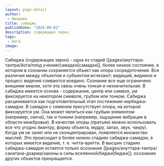 ```yaml
---
layout: page-detail
author:
 - Яшодеви
title: сабиджа
publishDate: "2024-09-01"
description: содержащее зерно
tags:
 - йога
image: 
---
```

Сабиджа (содержащее зерно) - одна из стадий [[pages/ануттара-тантра/йога/плод учения/самадхи|самадхи]], более низкое состояние, в котором в сознании сохраняется объект как опора сосредоточения. Все различия между объектом и субъектом исчезают; видящий, видимое и процесс видения сливаются воедино. Сознание все еще ограничено внешним миром, хотя эта связь очень тонкая и незначительная. В сабиджа имеется основа - содержание, центр или символ, ум фиксируется на некотором символе, грубом или тонком. Сабиджа расценивается как подготовительный этап постижения нирбиджа-самадхи. В самадхи с семенем присутствует опора, на которой фиксируется ум. Она может являться как грубым элементом (например, свеча), так и тонким (например, ощущение вибрации в области межбровья). В качестве опоры (пратьяи) можно использовать все что угодно (мантру, форму объекта, мудру, запах, звук, чакру). Когда ум не занят или не сконцентрирован, появляется множество мыслей. Это происходит в более низких стадиях сабиджа-самадхи, в которых имеется видение, т. е. читта-вритти. В высших стадиях сабиджа-самадхи остается только осознание [[pages/ануттара-тантра/санатана-дхарма/законы и силы вселенной/биджи|биджи]]; осознание других объектов прекращается.

